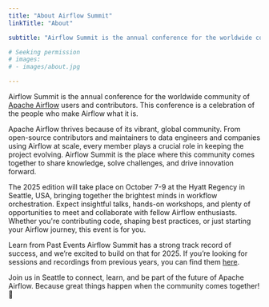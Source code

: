 ```yaml
---
title: "About Airflow Summit"
linkTitle: "About"

subtitle: "Airflow Summit is the annual conference for the worldwide community of Apache Airflow users and contributors."

# Seeking permission
# images:
# - images/about.jpg

---
```


Airflow Summit is the annual conference for the worldwide community of [Apache Airflow](https://airflow.apache.org/) users and contributors. This conference is a celebration of the people who make Airflow what it is.

Apache Airflow thrives because of its vibrant, global community. From open-source contributors and maintainers to data engineers and companies using Airflow at scale, every member plays a crucial role in keeping the project evolving. Airflow Summit is the place where this community comes together to share knowledge, solve challenges, and drive innovation forward.

The 2025 edition will take place on October 7-9 at the Hyatt Regency in Seattle, USA, bringing together the brightest minds in workflow orchestration. Expect insightful talks, hands-on workshops, and plenty of opportunities to meet and collaborate with fellow Airflow enthusiasts. Whether you're contributing code, shaping best practices, or just starting your Airflow journey, this event is for you.

Learn from Past Events
Airflow Summit has a strong track record of success, and we’re excited to build on that for 2025. If you’re looking for sessions and recordings from previous years, you can find them [here](/sessions/).

Join us in Seattle to connect, learn, and be part of the future of Apache Airflow. Because great things happen when the community comes together! 🚀

